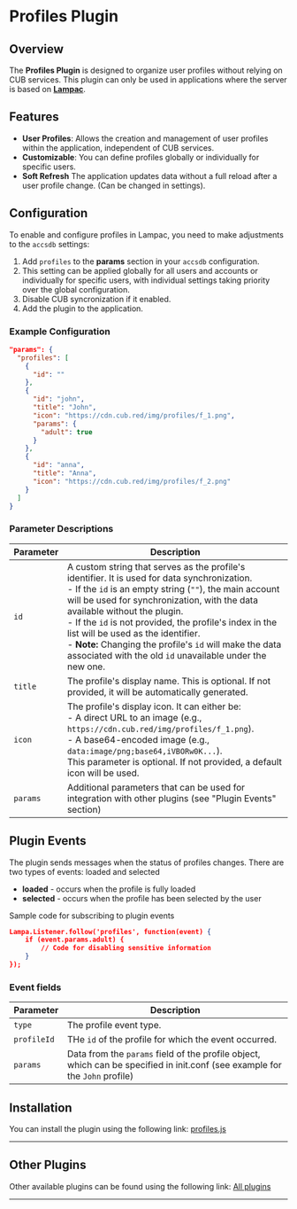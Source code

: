 # Profiles Plugin

## Overview
The **Profiles Plugin** is designed to organize user profiles without relying on CUB services. This plugin can only be used in applications where the server is based on **[Lampac](https://github.com/immisterio/Lampac)**.

## Features
- **User Profiles**: Allows the creation and management of user profiles within the application, independent of CUB services.
- **Customizable**: You can define profiles globally or individually for specific users.
- **Soft Refresh**  The application updates data without a full reload after a user profile change. (Can be changed in settings).

## Configuration
To enable and configure profiles in Lampac, you need to make adjustments to the `accsdb` settings:

1. Add `profiles` to the **params** section in your `accsdb` configuration.
2. This setting can be applied globally for all users and accounts or individually for specific users, with individual settings taking priority over the global configuration.
3. Disable CUB syncronization if it enabled.
4. Add the plugin to the application.

### Example Configuration
```json
"params": {
  "profiles": [
    {
      "id": ""
    },
    {
      "id": "john", 
      "title": "John", 
      "icon": "https://cdn.cub.red/img/profiles/f_1.png",
      "params": {
        "adult": true
      }
    },
    {
      "id": "anna", 
      "title": "Anna", 
      "icon": "https://cdn.cub.red/img/profiles/f_2.png"
    }
  ]
}
```

### Parameter Descriptions

| **Parameter** | **Description** |
|---------------|-----------------|
| `id`          | A custom string that serves as the profile's identifier. It is used for data synchronization. <br> - If the `id` is an empty string (`""`), the main account will be used for synchronization, with the data available without the plugin. <br> - If the `id` is not provided, the profile's index in the list will be used as the identifier. <br> - **Note:** Changing the profile's `id` will make the data associated with the old `id` unavailable under the new one. |
| `title`       | The profile's display name. This is optional. If not provided, it will be automatically generated. |
| `icon`        | The profile's display icon. It can either be: <br> - A direct URL to an image (e.g., `https://cdn.cub.red/img/profiles/f_1.png`). <br> - A base64-encoded image (e.g., `data:image/png;base64,iVBORw0K...`). <br> This parameter is optional. If not provided, a default icon will be used. |
| `params`      | Additional parameters that can be used for integration with other plugins (see "Plugin Events" section) |

## Plugin Events

The plugin sends messages when the status of profiles changes. There are two types of events: loaded and selected
- **loaded** - occurs when the profile is fully loaded
- **selected** - occurs when the profile has been selected by the user

Sample code for subscribing to plugin events
```json
Lampa.Listener.follow('profiles', function(event) {
    if (event.params.adult) {
        // Code for disabling sensitive information
    }
});
```

### Event fields

| **Parameter** | **Description** |
|---------------|-----------------|
| `type`        | The profile event type. |
| `profileId`   | THe `id` of the profile for which the event occurred. |
| `params`      | Data from the `params` field of the profile object, which can be specified in init.conf (see example for the `John` profile) |


## Installation  
You can install the plugin using the following link: [profiles.js](https://levende.github.io/lampa-plugins/profiles.js)

---

## Other Plugins
Other available plugins can be found using the following link: [All plugins](https://levende.github.io/lampa-plugins)

---